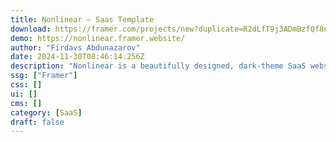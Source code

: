 ```yaml
---
title: Nonlinear — Saas Template
download: https://framer.com/projects/new?duplicate=R2dLfT9j3ADmBzfQf8nq&via=firdavsabdu&duplicateType=siteTemplate
demo: https://nonlinear.framer.website/
author: "Firdavs Abdunazarov"
date: 2024-11-30T08:46:14.256Z
description: "Nonlinear is a beautifully designed, dark-theme SaaS website template. The site comes with a homepage, blog, pricing, contact sales, and privacy & terms pages."
ssg: ["Framer"]
css: []
ui: []
cms: []
category: [SaaS]
draft: false
---
```

